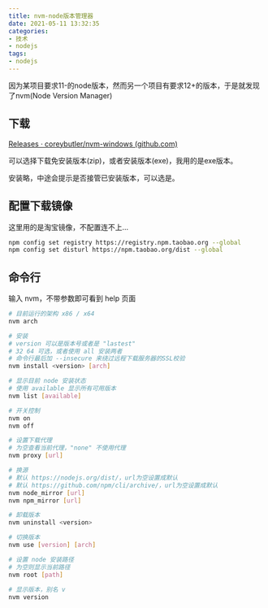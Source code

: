 ```yaml
---
title: nvm-node版本管理器
date: 2021-05-11 13:32:35
categories:
- 技术
- nodejs
tags:
- nodejs
---
```


因为某项目要求11-的node版本，然而另一个项目有要求12+的版本，于是就发现了nvm(Node Version Manager)

## 下载

[Releases · coreybutler/nvm-windows (github.com)](https://github.com/coreybutler/nvm-windows/releases)

可以选择下载免安装版本(zip)，或者安装版本(exe)，我用的是exe版本。

安装略，中途会提示是否接管已安装版本，可以选是。

<!--more-->

## 配置下载镜像

这里用的是淘宝镜像，不配置连不上...

```bash
npm config set registry https://registry.npm.taobao.org --global
npm config set disturl https://npm.taobao.org/dist --global
```



## 命令行

输入 nvm，不带参数即可看到 help 页面

```bash
# 目前运行的架构 x86 / x64
nvm arch

# 安装
# version 可以是版本号或者是 "lastest"
# 32 64 可选，或者使用 all 安装两者
# 命令行最后加 --insecure 来绕过远程下载服务器的SSL校验
nvm install <version> [arch]

# 显示目前 node 安装状态
# 使用 available 显示所有可用版本
nvm list [available]

# 开关控制
nvm on
nvm off

# 设置下载代理
# 为空查看当前代理，"none" 不使用代理
nvm proxy [url]

# 换源
# 默认 https://nodejs.org/dist/，url为空设置成默认
# 默认 https://github.com/npm/cli/archive/，url为空设置成默认
nvm node_mirror [url]
nvm npm_mirror [url] 

# 卸载版本
nvm uninstall <version>

# 切换版本
nvm use [version] [arch]

# 设置 node 安装路径
# 为空则显示当前路径
nvm root [path]
                                 
# 显示版本，别名 v
nvm version
```


